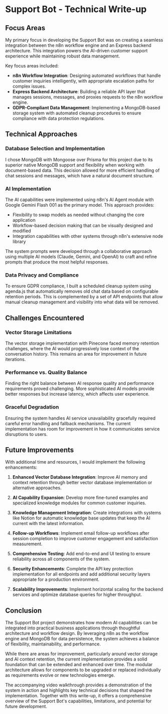 # Support Bot - Technical Write-up

## Focus Areas

My primary focus in developing the Support Bot was on creating a seamless integration between the n8n workflow engine and an Express backend architecture. This integration powers the AI-driven customer support experience while maintaining robust data management.

Key focus areas included:

- **n8n Workflow Integration**: Designing automated workflows that handle customer inquiries intelligently, with appropriate escalation paths for complex issues.
- **Express Backend Architecture**: Building a reliable API layer that manages sessions, messages, and proxies requests to the n8n workflow engine.
- **GDPR-Compliant Data Management**: Implementing a MongoDB-based storage system with automated cleanup procedures to ensure compliance with data protection regulations.

## Technical Approaches

### Database Selection and Implementation
I chose MongoDB with Mongoose over Prisma for this project due to its superior native MongoDB support and flexibility when working with document-based data. This decision allowed for more efficient handling of chat sessions and messages, which have a natural document structure.

### AI Implementation
The AI capabilities were implemented using n8n's AI Agent module with Google Gemini Flash 001 as the primary model. This approach provides:
- Flexibility to swap models as needed without changing the core application
- Workflow-based decision making that can be visually designed and modified
- Integration capabilities with other systems through n8n's extensive node library

The system prompts were developed through a collaborative approach using multiple AI models (Claude, Gemini, and OpenAI) to craft and refine prompts that produce the most helpful responses.

### Data Privacy and Compliance
To ensure GDPR compliance, I built a scheduled cleanup system using agenda.js that automatically removes old chat data based on configurable retention periods. This is complemented by a set of API endpoints that allow manual cleanup management and visibility into what data will be removed.

## Challenges Encountered

### Vector Storage Limitations
The vector storage implementation with Pinecone faced memory retention challenges, where the AI would progressively lose context of the conversation history. This remains an area for improvement in future iterations.

### Performance vs. Quality Balance
Finding the right balance between AI response quality and performance requirements proved challenging. More sophisticated AI models provide better responses but increase latency, which affects user experience.

### Graceful Degradation
Ensuring the system handles AI service unavailability gracefully required careful error handling and fallback mechanisms. The current implementation has room for improvement in how it communicates service disruptions to users.

## Future Improvements

With additional time and resources, I would implement the following enhancements:

1. **Enhanced Vector Database Integration**: Improve AI memory and context retention through better vector database implementation or alternative approaches.

2. **AI Capability Expansion**: Develop more fine-tuned examples and specialized knowledge modules for common customer inquiries.

3. **Knowledge Management Integration**: Create integrations with systems like Notion for automatic knowledge base updates that keep the AI current with the latest information.

4. **Follow-up Workflows**: Implement email follow-up workflows after session completion to improve customer engagement and satisfaction measurement.

5. **Comprehensive Testing**: Add end-to-end and UI testing to ensure reliability across all components of the system.

6. **Security Enhancements**: Complete the API key protection implementation for all endpoints and add additional security layers appropriate for a production environment.

7. **Scalability Improvements**: Implement horizontal scaling for the backend services and optimize database queries for higher throughput.

## Conclusion

The Support Bot project demonstrates how modern AI capabilities can be integrated into practical business applications through thoughtful architecture and workflow design. By leveraging n8n as the workflow engine and MongoDB for data persistence, the system achieves a balance of flexibility, maintainability, and performance.

While there are areas for improvement, particularly around vector storage and AI context retention, the current implementation provides a solid foundation that can be extended and enhanced over time. The modular architecture allows for components to be upgraded or replaced individually as requirements evolve or new technologies emerge.

The accompanying video walkthrough provides a demonstration of the system in action and highlights key technical decisions that shaped the implementation. Together with this write-up, it offers a comprehensive overview of the Support Bot's capabilities, limitations, and potential for future development.